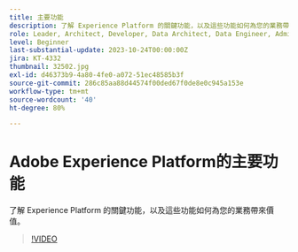```yaml
---
title: 主要功能
description: 了解 Experience Platform 的關鍵功能，以及這些功能如何為您的業務帶來價值。
role: Leader, Architect, Developer, Data Architect, Data Engineer, Admin, User
level: Beginner
last-substantial-update: 2023-10-24T00:00:00Z
jira: KT-4332
thumbnail: 32502.jpg
exl-id: d46373b9-4a80-4fe0-a072-51ec48585b3f
source-git-commit: 286c85aa88d44574f00ded67f0de8e0c945a153e
workflow-type: tm+mt
source-wordcount: '40'
ht-degree: 80%

---
```


# Adobe Experience Platform的主要功能

了解 Experience Platform 的關鍵功能，以及這些功能如何為您的業務帶來價值。

>[!VIDEO](https://video.tv.adobe.com/v/3428514?learn=on&enablevpops&captions=chi_hant)

